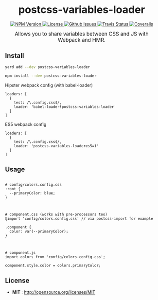 <big><h1 align="center">postcss-variables-loader</h1></big>

<p align="center">
  <a href="https://npmjs.org/package/postcss-variables-loader">
    <img src="https://img.shields.io/npm/v/postcss-variables-loader.svg" alt="NPM Version">
  </a>

  <a href="http://opensource.org/licenses/MIT">
    <img src="https://img.shields.io/npm/l/postcss-variables-loader.svg" alt="License">
  </a>

  <a href="https://github.com/Coobaha/postcss-variables-loader/issues">
    <img src="https://img.shields.io/github/issues/Coobaha/postcss-variables-loader.svg" alt="Github Issues">
  </a>

  
  <a href="https://travis-ci.org/Coobaha/postcss-variables-loader">
    <img src="https://img.shields.io/travis/Coobaha/postcss-variables-loader.svg" alt="Travis Status">
  </a>
  

  
  <a href="https://coveralls.io/github/Coobaha/postcss-variables-loader">
    <img src="https://img.shields.io/coveralls/Coobaha/postcss-variables-loader.svg" alt="Coveralls">
  </a>
  
  
</p>

<p align="center"><big>
Allows you to share variables between CSS and JS with Webpack and HMR.
</big></p>

## Install

```sh
yard add --dev postcss-variables-loader
```

```sh
npm install --dev postcss-variables-loader
```


Hipster webpack config (with babel-loader)
```
loaders: [
  {
    test: /\.config.css$/,
    loader: 'babel-loader!postcss-variables-loader'
  }
]
```

ES5 webpack config
```
loaders: [
  {
    test: /\.config.css$/,
    loader: 'postcss-variables-loaderes5=1'
  }
]
```
## Usage

```

# config/colors.config.css
:root {
  --primaryColor: blue;
}



# component.css (works with pre-processors too)
@import 'config/colors.config.css' // via postcss-import for example

.component {
  color: var(--primaryColor);
}



# component.js
import colors from 'config/colors.config.css';

component.style.color = colors.primaryColor;
```

## License

- **MIT** : http://opensource.org/licenses/MIT
